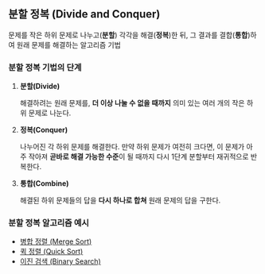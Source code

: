## 분할 정복 (Divide and Conquer)

문제를 작은 하위 문제로 나누고(**분할**) 각각을 해결(**정복**)한 뒤, 그 결과를 결합(**통합**)하여 원래 문제를 해결하는 알고리즘 기법

### 분할 정복 기법의 **단계**

1. **분할(Divide)**
    
    해결하려는 원래 문제를, **더 이상 나눌 수 없을 때까지** 의미 있는 여러 개의 작은 하위 문제로 나눈다.
    
2. **정복(Conquer)**
    
    나누어진 각 하위 문제를 해결한다. 만약 하위 문제가 여전히 크다면, 이 문제가 아주 작아져 **곧바로 해결 가능한 수준**이 될 때까지 다시 1단계 분할부터 재귀적으로 반복한다.
    
3. **통합(Combine)**
    
    해결된 하위 문제들의 답을 **다시 하나로 합쳐** 원래 문제의 답을 구한다.
    

### 분할 정복 알고리즘 예시

- [병합 정렬 (Merge Sort)](../algorithm/merge-sort.md)
- [퀵 정렬 (Quick Sort)](../algorithm/quick-sort.md)
- [이진 검색 (Binary Search)](../algorithm/binary-search.md)